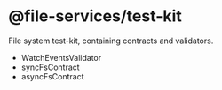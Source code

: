 # @file-services/test-kit

File system test-kit, containing contracts and validators.

- WatchEventsValidator
- syncFsContract
- asyncFsContract
